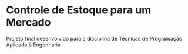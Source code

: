 # Controle de Estoque para um Mercado
Projeto final desenvolvido para a disciplina de Técnicas de Programação Aplicada à Engenharia
